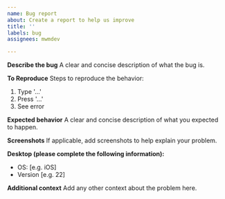 ```yaml
---
name: Bug report
about: Create a report to help us improve
title: ''
labels: bug
assignees: mwmdev

---
```


**Describe the bug**
A clear and concise description of what the bug is.

**To Reproduce**
Steps to reproduce the behavior:
1. Type '...'
2. Press '...'
3. See error

**Expected behavior**
A clear and concise description of what you expected to happen.

**Screenshots**
If applicable, add screenshots to help explain your problem.

**Desktop (please complete the following information):**
 - OS: [e.g. iOS]
 - Version [e.g. 22]

**Additional context**
Add any other context about the problem here.
